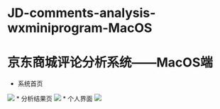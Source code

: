 # JD-comments-analysis-wxminiprogram-MacOS
# 京东商城评论分析系统——MacOS端
* 系统首页
<img src="https://github.com/DA1YAYUAN/JD-comments-analysis-wxminiprogram/blob/master/%E9%A6%96%E7%95%8C%E9%9D%A2.png"/>
* 分析结果页
<img src="https://github.com/DA1YAYUAN/JD-comments-analysis-wxminiprogram/blob/master/%E5%88%86%E6%9E%90%E7%BB%93%E6%9E%9C%E9%A1%B5.png"/>
* 个人界面
<img src="https://github.com/DA1YAYUAN/JD-comments-analysis-wxminiprogram/blob/master/%E4%B8%AA%E4%BA%BA%E4%BF%A1%E6%81%AF%E9%A1%B5.png"/>
